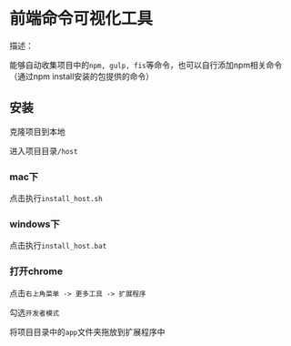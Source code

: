 # 前端命令可视化工具

描述：

能够自动收集项目中的`npm, gulp, fis`等命令，也可以自行添加npm相关命令（通过npm install安装的包提供的命令）

## 安装

克隆项目到本地

进入项目目录`/host`

### mac下

点击执行`install_host.sh`

### windows下

点击执行`install_host.bat`

### 打开chrome

点击`右上角菜单 -> 更多工具 -> 扩展程序`

勾选`开发者模式`

将项目目录中的`app`文件夹拖放到扩展程序中